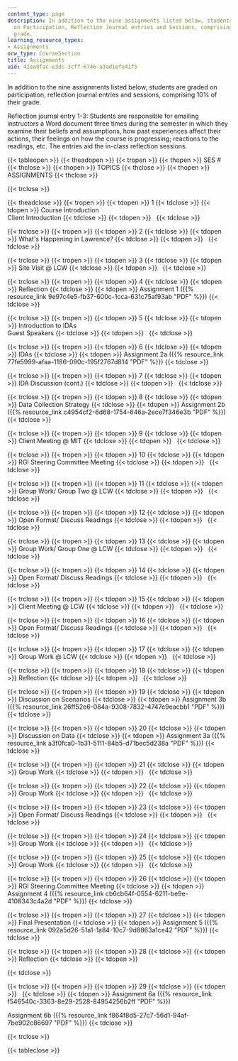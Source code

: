 ```yaml
---
content_type: page
description: In addition to the nine assignments listed below, students are graded
  on Participation, Reflection Journal entries and Sessions, comprising 10% of their
  grade.
learning_resource_types:
- Assignments
ocw_type: CourseSection
title: Assignments
uid: 42ea9fac-e3dc-3cff-6746-a3ad1efe41f5
---
```


In addition to the nine assignments listed below, students are graded on participation, reflection journal entries and sessions, comprising 10% of their grade.

Reflection journal entry 1-3: Students are responsible for emailing instructors a Word document three times during the semester in which they examine their beliefs and assumptions, how past experiences affect their actions, their feelings on how the course is progressing; reactions to the readings, etc. The entries aid the in-class reflection sessions.

{{< tableopen >}}
{{< theadopen >}}
{{< tropen >}}
{{< thopen >}}
SES #
{{< thclose >}}
{{< thopen >}}
TOPICS
{{< thclose >}}
{{< thopen >}}
ASSIGNMENTS
{{< thclose >}}

{{< trclose >}}

{{< theadclose >}}
{{< tropen >}}
{{< tdopen >}}
1
{{< tdclose >}}
{{< tdopen >}}
Course Introduction  
Client Introduction
{{< tdclose >}}
{{< tdopen >}}
 
{{< tdclose >}}

{{< trclose >}}
{{< tropen >}}
{{< tdopen >}}
2
{{< tdclose >}}
{{< tdopen >}}
What's Happening in Lawrence?
{{< tdclose >}}
{{< tdopen >}}
 
{{< tdclose >}}

{{< trclose >}}
{{< tropen >}}
{{< tdopen >}}
3
{{< tdclose >}}
{{< tdopen >}}
Site Visit @ LCW
{{< tdclose >}}
{{< tdopen >}}
 
{{< tdclose >}}

{{< trclose >}}
{{< tropen >}}
{{< tdopen >}}
4
{{< tdclose >}}
{{< tdopen >}}
Reflection
{{< tdclose >}}
{{< tdopen >}}
Assignment 1 ({{% resource_link 9e97c4e5-fb37-600c-1cca-631c75af93ab "PDF" %}})
{{< tdclose >}}

{{< trclose >}}
{{< tropen >}}
{{< tdopen >}}
5
{{< tdclose >}}
{{< tdopen >}}
Introduction to IDAs  
Guest Speakers
{{< tdclose >}}
{{< tdopen >}}
 
{{< tdclose >}}

{{< trclose >}}
{{< tropen >}}
{{< tdopen >}}
6
{{< tdclose >}}
{{< tdopen >}}
IDAs
{{< tdclose >}}
{{< tdopen >}}
Assignment 2a ({{% resource_link 77fe5999-afaa-1186-090c-195f2767d814 "PDF" %}})
{{< tdclose >}}

{{< trclose >}}
{{< tropen >}}
{{< tdopen >}}
7
{{< tdclose >}}
{{< tdopen >}}
IDA Discussion (cont.)
{{< tdclose >}}
{{< tdopen >}}
 
{{< tdclose >}}

{{< trclose >}}
{{< tropen >}}
{{< tdopen >}}
8
{{< tdclose >}}
{{< tdopen >}}
Data Collection Strategy
{{< tdclose >}}
{{< tdopen >}}
Assignment 2b ({{% resource_link c4954cf2-6d68-1754-646a-2ece7f346e3b "PDF" %}})
{{< tdclose >}}

{{< trclose >}}
{{< tropen >}}
{{< tdopen >}}
9
{{< tdclose >}}
{{< tdopen >}}
Client Meeting @ MIT
{{< tdclose >}}
{{< tdopen >}}
 
{{< tdclose >}}

{{< trclose >}}
{{< tropen >}}
{{< tdopen >}}
10
{{< tdclose >}}
{{< tdopen >}}
RGI Steering Committee Meeting
{{< tdclose >}}
{{< tdopen >}}
 
{{< tdclose >}}

{{< trclose >}}
{{< tropen >}}
{{< tdopen >}}
11
{{< tdclose >}}
{{< tdopen >}}
Group Work/ Group Two @ LCW
{{< tdclose >}}
{{< tdopen >}}
 
{{< tdclose >}}

{{< trclose >}}
{{< tropen >}}
{{< tdopen >}}
12
{{< tdclose >}}
{{< tdopen >}}
Open Format/ Discuss Readings
{{< tdclose >}}
{{< tdopen >}}
 
{{< tdclose >}}

{{< trclose >}}
{{< tropen >}}
{{< tdopen >}}
13
{{< tdclose >}}
{{< tdopen >}}
Group Work/ Group One @ LCW
{{< tdclose >}}
{{< tdopen >}}
 
{{< tdclose >}}

{{< trclose >}}
{{< tropen >}}
{{< tdopen >}}
14
{{< tdclose >}}
{{< tdopen >}}
Open Format/ Discuss Readings
{{< tdclose >}}
{{< tdopen >}}
 
{{< tdclose >}}

{{< trclose >}}
{{< tropen >}}
{{< tdopen >}}
15
{{< tdclose >}}
{{< tdopen >}}
Client Meeting @ LCW
{{< tdclose >}}
{{< tdopen >}}
 
{{< tdclose >}}

{{< trclose >}}
{{< tropen >}}
{{< tdopen >}}
16
{{< tdclose >}}
{{< tdopen >}}
Open Format/ Discuss Readings
{{< tdclose >}}
{{< tdopen >}}
 
{{< tdclose >}}

{{< trclose >}}
{{< tropen >}}
{{< tdopen >}}
17
{{< tdclose >}}
{{< tdopen >}}
Group Work @ LCW
{{< tdclose >}}
{{< tdopen >}}
 
{{< tdclose >}}

{{< trclose >}}
{{< tropen >}}
{{< tdopen >}}
18
{{< tdclose >}}
{{< tdopen >}}
Reflection
{{< tdclose >}}
{{< tdopen >}}
 
{{< tdclose >}}

{{< trclose >}}
{{< tropen >}}
{{< tdopen >}}
19
{{< tdclose >}}
{{< tdopen >}}
Discussion on Scenarios
{{< tdclose >}}
{{< tdopen >}}
Assignment 3b ({{% resource_link 26ff52e6-084a-9308-7832-4747e9eacbb1 "PDF" %}})
{{< tdclose >}}

{{< trclose >}}
{{< tropen >}}
{{< tdopen >}}
20
{{< tdclose >}}
{{< tdopen >}}
Discussion on Data
{{< tdclose >}}
{{< tdopen >}}
Assignment 3a ({{% resource_link a3f0fca0-1b31-5111-84b5-d71bec5d238a "PDF" %}})
{{< tdclose >}}

{{< trclose >}}
{{< tropen >}}
{{< tdopen >}}
21
{{< tdclose >}}
{{< tdopen >}}
Group Work
{{< tdclose >}}
{{< tdopen >}}
 
{{< tdclose >}}

{{< trclose >}}
{{< tropen >}}
{{< tdopen >}}
22
{{< tdclose >}}
{{< tdopen >}}
Group Work
{{< tdclose >}}
{{< tdopen >}}
 
{{< tdclose >}}

{{< trclose >}}
{{< tropen >}}
{{< tdopen >}}
23
{{< tdclose >}}
{{< tdopen >}}
Open Format/ Discuss Readings
{{< tdclose >}}
{{< tdopen >}}
 
{{< tdclose >}}

{{< trclose >}}
{{< tropen >}}
{{< tdopen >}}
24
{{< tdclose >}}
{{< tdopen >}}
Group Work
{{< tdclose >}}
{{< tdopen >}}
 
{{< tdclose >}}

{{< trclose >}}
{{< tropen >}}
{{< tdopen >}}
25
{{< tdclose >}}
{{< tdopen >}}
Group Work
{{< tdclose >}}
{{< tdopen >}}
 
{{< tdclose >}}

{{< trclose >}}
{{< tropen >}}
{{< tdopen >}}
26
{{< tdclose >}}
{{< tdopen >}}
RGI Steering Committee Meeting
{{< tdclose >}}
{{< tdopen >}}
Assignment 4 ({{% resource_link cb6cb64f-0554-6211-be9e-4108343c4a2d "PDF" %}})
{{< tdclose >}}

{{< trclose >}}
{{< tropen >}}
{{< tdopen >}}
27
{{< tdclose >}}
{{< tdopen >}}
Final Presentation
{{< tdclose >}}
{{< tdopen >}}
Assignment 5 ({{% resource_link 092a5d26-51a1-1a84-10c7-9d8863a1ce42 "PDF" %}})
{{< tdclose >}}

{{< trclose >}}
{{< tropen >}}
{{< tdopen >}}
28
{{< tdclose >}}
{{< tdopen >}}
Reflection
{{< tdclose >}}
{{< tdopen >}}



{{< tdclose >}}

{{< trclose >}}
{{< tropen >}}
{{< tdopen >}}
29
{{< tdclose >}}
{{< tdopen >}}
 
{{< tdclose >}}
{{< tdopen >}}
Assignment 6a ({{% resource_link f546540c-3363-8e29-2528-84954256b2ff "PDF" %}})  
  
Assignment 6b ({{% resource_link f864f8d5-27c7-56d1-94af-7be902c86697 "PDF" %}})
{{< tdclose >}}

{{< trclose >}}

{{< tableclose >}}
